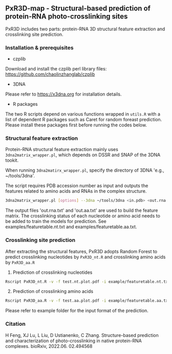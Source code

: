 ## PxR3D-map - Structural-based prediction of protein-RNA photo-crosslinking sites

PxR3D includes two parts: protein-RNA 3D structural feature extraction and crosslinking site prediction.

### Installation & prerequisites

- czplib

Download and install the czplib perl library files: https://github.com/chaolinzhanglab/czplib

- 3DNA

Please refer to https://x3dna.org for installation details.


- R packages

The two R scripts depend on various functions wrapped in `utils.R` with a list of dependent R packages such as Caret for random foreast prediction. Please install these packages first before running the codes below.

### Structural feature extraction
Protein-RNA structural feature extraction mainly uses `3dna2matrix_wrapper.pl`, which depends on DSSR and SNAP of the 3DNA tookit. 

When running `3dna2matirx_wrapper.pl`, specify the directory of 3DNA 'e.g., ~/tools/3dna'. 

The script requires PDB accession number as input and outputs the features related to amino acids and RNAs in the complex structure. 

```sh
3dna2matrix_wrapper.pl [options] --3dna ~/tools/3dna <in.pdb> <out.rna.txt> <out.aa.txt>
```

The output files 'out.rna.txt' and 'out.aa.txt' are used to build the feature matrix. The crosslinking status of each nucleotide or amino acid needs to be added to train the models for prediction. See examples/featuretable.nt.txt and examples/featuretable.aa.txt.

### Crosslinking site prediction
After extracting the structural features, PxR3D adopts Random Forest to predict crosslinking nucleotides by `PxR3D_nt.R` and crosslinking amino acids by `PxR3D_aa.R `

1. Prediction of crosslinking nucleotides
    
```sh
Rscript PxR3D_nt.R -v -f test.nt.plot.pdf -i example/featuretable.nt.txt -o test.nt.model.Rds`
```

2. Prediction of crosslinking amino acids
   
```sh
Rscript PxR3D_aa.R -v -f test.aa.plot.pdf -i example/featuretable.aa.txt -o test.aa.model.Rds`
```

Please refer to example folder for the input format of the prediction. 

### Citation
H Feng, XJ Lu, L Liu, D Ustianenko, C Zhang. Structure-based prediction and characterization of photo-crosslinking in native protein-RNA complexes. bioRxiv,  2022.06. 02.494568
